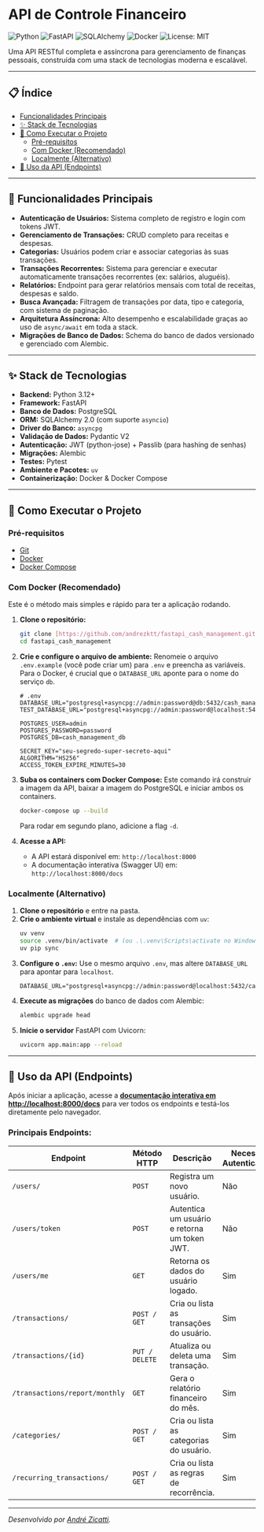 # API de Controle Financeiro

![Python](https://img.shields.io/badge/Python-3.12-blue.svg)
![FastAPI](https://img.shields.io/badge/FastAPI-0.116-green.svg)
![SQLAlchemy](https://img.shields.io/badge/SQLAlchemy-2.0-red.svg)
![Docker](https://img.shields.io/badge/Docker-blue.svg)
![License: MIT](https://img.shields.io/badge/License-MIT-yellow.svg)

Uma API RESTful completa e assíncrona para gerenciamento de finanças pessoais, construída com uma stack de tecnologias moderna e escalável.

---

## 📋 Índice

- [Funcionalidades Principais](#-funcionalidades-principais)
- [✨ Stack de Tecnologias](#-stack-de-tecnologias)
- [🚀 Como Executar o Projeto](#-como-executar-o-projeto)
  - [Pré-requisitos](#pré-requisitos)
  - [Com Docker (Recomendado)](#com-docker-recomendado)
  - [Localmente (Alternativo)](#localmente-alternativo)
- [🔌 Uso da API (Endpoints)](#-uso-da-api-endpoints)

---

## 🎯 Funcionalidades Principais

* **Autenticação de Usuários:** Sistema completo de registro e login com tokens JWT.
* **Gerenciamento de Transações:** CRUD completo para receitas e despesas.
* **Categorias:** Usuários podem criar e associar categorias às suas transações.
* **Transações Recorrentes:** Sistema para gerenciar e executar automaticamente transações recorrentes (ex: salários, aluguéis).
* **Relatórios:** Endpoint para gerar relatórios mensais com total de receitas, despesas e saldo.
* **Busca Avançada:** Filtragem de transações por data, tipo e categoria, com sistema de paginação.
* **Arquitetura Assíncrona:** Alto desempenho e escalabilidade graças ao uso de `async/await` em toda a stack.
* **Migrações de Banco de Dados:** Schema do banco de dados versionado e gerenciado com Alembic.

---

## ✨ Stack de Tecnologias

* **Backend:** Python 3.12+
* **Framework:** FastAPI
* **Banco de Dados:** PostgreSQL
* **ORM:** SQLAlchemy 2.0 (com suporte `asyncio`)
* **Driver do Banco:** `asyncpg`
* **Validação de Dados:** Pydantic V2
* **Autenticação:** JWT (python-jose) + Passlib (para hashing de senhas)
* **Migrações:** Alembic
* **Testes:** Pytest
* **Ambiente e Pacotes:** `uv`
* **Containerização:** Docker & Docker Compose

---

## 🚀 Como Executar o Projeto

### Pré-requisitos

* [Git](https://git-scm.com/)
* [Docker](https://www.docker.com/products/docker-desktop/)
* [Docker Compose](https://docs.docker.com/compose/)

### Com Docker (Recomendado)

Este é o método mais simples e rápido para ter a aplicação rodando.

1.  **Clone o repositório:**
    ```bash
    git clone [https://github.com/andrezktt/fastapi_cash_management.git](https://github.com/andrezktt/fastapi_cash_management.git)
    cd fastapi_cash_management
    ```

2.  **Crie e configure o arquivo de ambiente:**
    Renomeie o arquivo `.env.example` (você pode criar um) para `.env` e preencha as variáveis. Para o Docker, é crucial que o `DATABASE_URL` aponte para o nome do serviço `db`.

    ```env
    # .env
    DATABASE_URL="postgresql+asyncpg://admin:password@db:5432/cash_management_db"
    TEST_DATABASE_URL="postgresql+asyncpg://admin:password@localhost:5432/cash_management_test_db"
    
    POSTGRES_USER=admin
    POSTGRES_PASSWORD=password
    POSTGRES_DB=cash_management_db
    
    SECRET_KEY="seu-segredo-super-secreto-aqui"
    ALGORITHM="HS256"
    ACCESS_TOKEN_EXPIRE_MINUTES=30
    ```

3.  **Suba os containers com Docker Compose:**
    Este comando irá construir a imagem da API, baixar a imagem do PostgreSQL e iniciar ambos os containers.
    ```bash
    docker-compose up --build
    ```
    Para rodar em segundo plano, adicione a flag `-d`.

4.  **Acesse a API:**
    * A API estará disponível em: `http://localhost:8000`
    * A documentação interativa (Swagger UI) em: `http://localhost:8000/docs`

### Localmente (Alternativo)

1.  **Clone o repositório** e entre na pasta.
2.  **Crie o ambiente virtual** e instale as dependências com `uv`:
    ```bash
    uv venv
    source .venv/bin/activate  # (ou .\.venv\Scripts\activate no Windows)
    uv pip sync
    ```
3.  **Configure o `.env`:** Use o mesmo arquivo `.env`, mas altere `DATABASE_URL` para apontar para `localhost`.
    ```env
    DATABASE_URL="postgresql+asyncpg://admin:password@localhost:5432/cash_management_db"
    ```
4.  **Execute as migrações** do banco de dados com Alembic:
    ```bash
    alembic upgrade head
    ```
5.  **Inicie o servidor** FastAPI com Uvicorn:
    ```bash
    uvicorn app.main:app --reload
    ```

---

## 🔌 Uso da API (Endpoints)

Após iniciar a aplicação, acesse a **[documentação interativa em http://localhost:8000/docs](http://localhost:8000/docs)** para ver todos os endpoints e testá-los diretamente pelo navegador.

### Principais Endpoints:

| Endpoint                       | Método HTTP    | Descrição                                    | Necessita Autenticação? |
|--------------------------------|----------------|----------------------------------------------|-------------------------|
| `/users/`                      | `POST`         | Registra um novo usuário.                    | Não                     |
| `/users/token`                 | `POST`         | Autentica um usuário e retorna um token JWT. | Não                     |
| `/users/me`                    | `GET`          | Retorna os dados do usuário logado.          | Sim                     |
| `/transactions/`               | `POST / GET`   | Cria ou lista as transações do usuário.      | Sim                     |
| `/transactions/{id}`           | `PUT / DELETE` | Atualiza ou deleta uma transação.            | Sim                     |
| `/transactions/report/monthly` | `GET`          | Gera o relatório financeiro do mês.          | Sim                     |
| `/categories/`                 | `POST / GET`   | Cria ou lista as categorias do usuário.      | Sim                     |
| `/recurring_transactions/`     | `POST / GET`   | Cria ou lista as regras de recorrência.      | Sim                     |

---
_Desenvolvido por [André Zicatti](https://github.com/andrezktt)._
